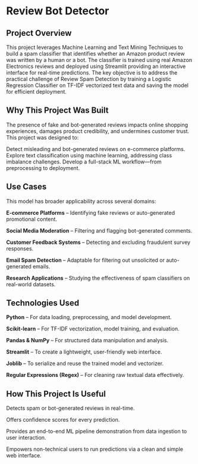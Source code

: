 # Review Bot Detector

## Project Overview

This project leverages Machine Learning and  Text Mining Techniques to build a spam classifier that identifies whether an Amazon product review was written by a human or a bot.
The classifier is trained using real Amazon Electronics reviews and deployed using  Streamlit providing an interactive interface for real-time predictions.
The key objective is to address the practical challenge of Review Spam Detection  by training a Logistic Regression Classifier on TF-IDF vectorized text data and saving the model for efficient deployment.


## Why This Project Was Built

The presence of fake and bot-generated reviews impacts online shopping experiences, damages product credibility, and undermines customer trust. This project was designed to:

  Detect misleading and bot-generated reviews on e-commerce platforms.
  Explore text classification using machine learning, addressing class imbalance challenges.
  Develop a full-stack ML workflow—from preprocessing to deployment.

## Use Cases

This model has broader applicability across several domains:

  **E-commerce Platforms** – Identifying fake reviews or auto-generated promotional content.
  
  **Social Media Moderation** – Filtering and flagging bot-generated comments.
  
  **Customer Feedback Systems** – Detecting and excluding fraudulent survey responses.
  
  **Email Spam Detection** – Adaptable for filtering out unsolicited or auto-generated emails.
  
  **Research Applications** – Studying the effectiveness of spam classifiers on real-world datasets.


## Technologies Used

  **Python** – For data loading, preprocessing, and model development.
  
  **Scikit-learn** – For TF-IDF vectorization, model training, and evaluation.
  
  **Pandas & NumPy** – For structured data manipulation and analysis.
  
  **Streamlit** – To create a lightweight, user-friendly web interface.
  
  **Joblib** – To serialize and reuse the trained model and vectorizer.
  
  **Regular Expressions (Regex)** – For cleaning raw textual data effectively.


## How This Project Is Useful

  Detects spam or bot-generated reviews in real-time.
  
  Offers confidence scores for every prediction.
  
  Provides an end-to-end ML pipeline demonstration from data ingestion to user interaction.
  
  Empowers non-technical users to run predictions via a clean and simple web interface.
